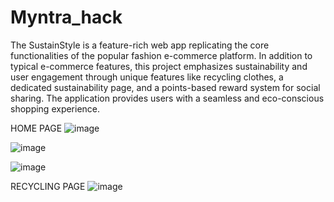 # Myntra_hack
The SustainStyle is a feature-rich web app replicating the core functionalities of the popular fashion e-commerce platform. In addition to typical e-commerce features, this project emphasizes sustainability and user engagement through unique features like recycling clothes, a dedicated sustainability page, and a points-based reward system for social sharing. The application provides users with a seamless and eco-conscious shopping experience.

HOME PAGE 
![image](https://github.com/user-attachments/assets/b08e6fd0-989f-400d-b8ea-86e80b0e793a)


![image](https://github.com/user-attachments/assets/ecd86851-f766-41e3-89e3-d15cdf0b9d5b)

![image](https://github.com/user-attachments/assets/b93985e5-9077-40ac-ad61-05706014f605)

RECYCLING PAGE
![image](https://github.com/user-attachments/assets/023e6d0d-db44-4f64-8b4e-5cad6207df75)




